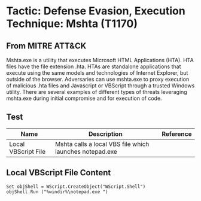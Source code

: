 <h1> Tactic: Defense Evasion, Execution
Technique: Mshta (T1170)  </h1>
<h2> From MITRE ATT&CK </h2>

Mshta.exe is a utility that executes Microsoft HTML Applications (HTA). HTA files have the file extension .hta. HTAs are standalone applications that execute using the same models and technologies of Internet Explorer, but outside of the browser.                   Adversaries can use mshta.exe to proxy execution of malicious .hta files and Javascript or VBScript through a trusted Windows utility. There are several examples of different types of threats leveraging mshta.exe during initial compromise and for execution of code.

<h2> Test </h2>

Name                | Description                                                | Reference
------------------- | --------------------------------------------------         | ------------
Local VBScript File | Mshta calls a local VBS file which launches notepad.exe    | 

## Local VBScript File Content
```
Set objShell = WScript.CreateObject("WScript.Shell")
objShell.Run ("%windir%\notepad.exe ")
```
